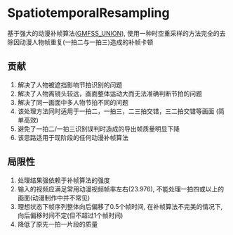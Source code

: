 # SpatiotemporalResampling
基于强大的动漫补帧算法([GMFSS_UNION](https://github.com/98mxr/GMFSS_union)), 使用一种时空重采样的方法完全的去除因动漫人物帧重复(一拍二与一拍三)造成的补帧卡顿

## 贡献
1. 解决了人物被遮挡影响节拍识别的问题
2. 解决了人物离镜头较远，画面整体运动大而无法准确判断节拍的问题
3. 解决了同一画面中多人物节拍不同的问题
4. 该处理方法同时适用于一拍二，一拍三，二三拍交错，三二拍交错等画面 (简单高效)
5. 避免了一拍二/一拍三识别误判时造成的导出帧质量明显下降
6. 该思路适用于现阶段的任何动漫补帧算法

## 局限性
1. 处理结果强依赖于补帧算法的强度
2. 输入的视频应满足常用动漫视频帧率左右(23.976), 不能处理一拍四或以上的画面(动漫制作中并不常见)
3. 理想状态下帧序列整体向后偏移了0.5个帧时间, 在补帧算法不完美的情况下, 向后偏移时间不定(但不超过1个帧时间)
4. 降低了原先一拍一片段的质量

